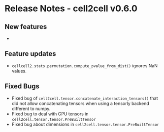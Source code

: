 # Release Notes - cell2cell v0.6.0

## New features
- 

## Feature updates
- `cellcell2.stats.permutation.compute_pvalue_from_dist()` ignores NaN values.
 
## Fixed Bugs
- Fixed bug of `cell2cell.tensor.concatenate_interaction_tensors()` that did not allow
concatenating tensors when using a tensorly backend different to numpy.
- Fixed bug to deal with GPU tensors in `cell2cell.tensor.tensor.PreBuiltTensor`
- Fixed bug about dimensions in `cell2cell.tensor.tensor.PreBuiltTensor`